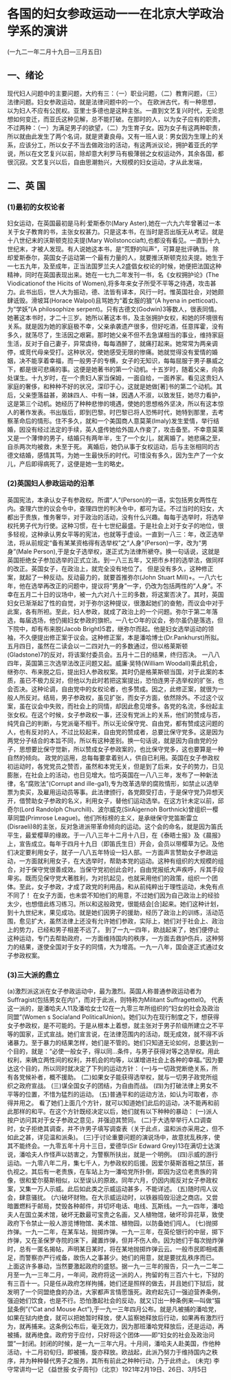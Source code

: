 # 各国的妇女参政运动一一在北京大学政治学系的演讲
(一九二一年二月十九日—三月五日)

## 一、绪论

现代妇人问题中的主要问题，大约有三：（一）职业问题，（二）教育问题，（三）法律问题。妇女参政运动，就是法律问题中的一个。
在欧洲古代，有一种思想，以为妇人不应有公民权。亚里士多德也是这种主张。一直到文艺复兴时代，无论思想如何变迁，而亚氏这种见解，总不能打破。在那时的人，以为女子应有的职责，不过两种：（一）为满足男子的欲望，（二）为生育子女。因为女子有这两种职责，所以就由此发生了两个名词，就是贤妻良母。又有一班人说：男女因为生理上的关系，应该分工，所以女子不当去做政治的活动，有这两派议论，拥护着亚氏的学说，所以在文艺复兴以前，除却意大利罗马有极薄弱之女权运动外，其余各国，都很沉寂。文艺复兴以后，自由思潮勃兴，大规模的妇女运动，才从此发端，

## 二、英 国

### (1)最初的女权论者

妇女运动，在英国最初是马利·爱斯泰尔(Mary Aster),她在一六九六年曾著过一本关于女子教育的书，主张女权甚力。只是这本书，在当时是否出版无从考证。就是十八世纪末的沃斯顿克拉夫提(Mary Wollstoncciaft),也都没有看见。一直到十九世纪末，才被人发现。有人说她这本书，是“荒野的叫声”，可算是批评确当。
除却爱斯泰尔，英国女子运动第一个最有力量的人，就要推沃斯顿克拉夫提。她生于一七五九年，及至成年，正当法国罗兰夫人2盛倡女权论的时候，她便把法国这种精神，同时在英国表现出来。她在一七九二年发刊一书，名《女权拥护论》(The Viodicationof the Hicits of Women),将多年来女子所受不平等之待遇，攻击甚力。此书出后，世人大为振动，德、法皆有译本，风行一时。惟英国社会，对她颇肆诋毁。滑坡耳(Horace Walpol)且骂她为“着女服的狼”(A hyena in petticoat)、为“学妖”(A philosophize serpent)。只有古德文(Godwin)3等数人，很表同情。
她著这本书时，才二十三岁。她所以著这本书，及主张拥护女权，和她的环境很有关系。就是因为她的家庭极不幸，父亲承袭遗产很多，但好吃酒，任意挥霍，没有多久，就荡尽了，生活因之艰窘。那时她父亲不但不去急谋相当的事业，维持家庭生活，反对于自己妻子，异常虞待，每每酒醉了，就痛打起来。她常常为两亲调停，或竞代母亲受打。这种状况，使她感受无限的惨痛。她就觉得没有爱情的婚姻，决不能享着幸福，而一般男子的专横，女子的无知识，每每屈服于男子暴威之下，都是很可悲痛的事。这便是她著书的第一个动机。十五岁时，随着父亲，向各处谋生。十九岁时，在一个贵妇人家当保姆，一面自给，一面养家。看见这贵妇人家庭的奢侈，和种种不好的状况，深印于心，这就是她做[著]书的第二个动机。其后，父亲堕落益甚，弟妹四人、中有一妹，因遇人不淑，以致发狂，她尽力看护，这是第三个动机。她经历了种种悲惨的境遇，使她的思想格外坚决，所以有这本惊人的著作发表。书出版后，即到巴黎。时巴黎已将人恐怖时代，她特到那里，去考察革命后的情形。住不多久，就和一个美国商人意莫莱(Imaly)发生爱情，举行结婚，因没有经过法定的手续，英人盛传她给外国人作妾了，攻击备至。不幸意莫莱又是一个薄倖的男子，结婚只有两年半，生了一个女儿，就离婚了。她悲痛之至，自杀两次均被救，未至于死。
离婚后，她仍从事于女权运动，后与主张相同的古德文结婚，感情其笃，为她一生最快乐的时代。可惜没有多久，因为生产了一个女儿，产后即得病死了，这便是她一生的略史。

### (2)英国妇人参政运动的沿革

英国宪法，本承认女子有参政权。所谓“人”(Person)的一语，实包括男女两性在内。查理六世的议会令中，查理四世的判决令中，都可为证。不过当时的妇女，大都出于贵族，惟务奢华，对于政治的活动，没有什么兴趣。每每于选举时，将选举权托男子代为行使。这种习惯，在十七世纪最盛。于是社会上对于女子的地位，很多轻视，这种承认男女平等的宪法，也就等于虚设。一直到一八三：年，改正选举法，将从前规定“备有某某资格得有选举权”之“人身”(Person)一字，改为“男身”(Male Person),于是女子选举权，遂正式为法律所褫夺。换一句话说，这就是英国拒绝女子参加选举的正式立法。到一八三五年，又把市乡村的选举法，做同样的改正。英国女子，在政治上，就完全没有地位了。
但是没有多久，这种修正案，就起了一种反动。反动最力的，就要首推弥尔(John Stuart Mill)+。一八六七年，他在选举再改正的问题中，提议将“男身”一字，仍改为包括两性的“人身”。不幸在五月二十日的议场中，被一九六对八十三的多数，将这案否决了。其时，英国妇女已渐渐起了性的自觉，对于弥尔这种提议，很激起她们的奋勉，而议会中对于此案，各有所袒。至此，妇人参政，就成了政治上的一个问题。弥尔于第二年落选，每届选场，他仍揭妇女参政的旗帜。一八七○年的议会，弥尔虽仍是落选，但下院中，却有布来脱(Jacob Bright)5君，继弥尔而起。他是妇女选举运动的领袖，不久便提出修正案于议会。这种修正案，本是潘哈博士(Dr.Pankhurst)所拟。五月四日，虽然在二读会以一二四对九一的多数通过，但以格莱斯顿(Gladstone)7的反对，将该案付委员会。五月十二日的结果，终归否决。
一八八四年，英国第三次选举法改正问题又起。威廉·吴特(William Woodall)乘此机会，继弥尔、布来脱之后，提出妇人参政权案。其时仍是格莱斯顿当国，对于此案的本质，虽已不极力反对，但他以为此时若把这案提出，恐怕连男子选举权的扩张，也会否决。这种论调，自由党中的女权论者，也多赞成。因之，此修正案，就很为一般人所反对。结局，男子参政权，虽见扩张，而女子方面，依然除外。不过这个议案，虽在议会中失败，而社会上的同情，却因此愈见增多。各党的名流，多纷起主张女权。在这个时候，女子参政权一事，还没有党派上的关系，他们的赞成与否，纯凭自己的判断，与党派毫不相干。所以无论保守党、自由党，都有赞成这问题的人，也有反对的人，不过比较起来，自由党的赞成者，总要比保守党多。这是因为两党分子结合的本旨不同，所以有这种差别。换一句话说，就是因为自由党的分子，思想要比保守觉新，所以赞成女子参政案的，也比保守党多，这也要算是一种自然的倾向。
政党的运用，总每每要拿着别人，供自已利用。英国在女子参政权初运动时，各党党员之赞否，虽然和本党无关，但是到了后来，女子的势力，日见膨胀，在社会上的活动，也日见增大。恰巧英国在一八八三年，发布了一种新法律，名“腐败法”(Corrupt and ille-ga1),专为改革选举的腐败情形，如禁止以选举票为卖买，及雇用运动员等事。此法律颁行，各党颇受打击，于是保守党乃异想天开，借赞助女子参政的名义，利用女子，替他们运动选举。在这方针未定以前，邱奇尔(Lord Randolph Churchill)、波尔威克(SirAigernoh Borthnick)曾组织一樱草同盟(Primrose League)。他们所标榜的主义，是承继保守党笛斯雷立(Disraeli)8的主张，反对急进派带革命倾向的运动。这个会的命名，就是因为笛氏平生，最爱樱草的缘故。于一八八三年十二月十八日，在《泰晤士报》及《晨报》上，宣告成立。每年于四月十九日（即笛氏生日）开会，会员以带樱草为记。及他们决定要利用女子，就子一八八五年特设一妇人部。一方面声言赞助女子参政运动，一方面就利用女子，在大选举时，帮助本党的运动。这种有组织的大规模的组合，对于保守党很善成效。当保守党初创此会时，自由党报纸大声疾呼，斥其手段卑劣。既而见保守党大著胜利，为对抗起见，也就采用他们的政策，组织一个团体。至此，女子参政，才成了政党的利用品，和从前纯粹出于理性运动，未免有点不同了！
在女子方面，也未尝不知他们的用意，不过她们因为自己政治上的经验太少，也想借此练习练习。所以和这般政党，很能结会[合]起来。她们这种计划，到十九世纪末，果见成功。就是她们因男子的援助，经历了政治上的训练，活动范围，愈见扩大，虽然法律上还没有允许她们参政，实际上，她们对于社会上、政治上的势力，已经和男子相差不远了。
到了一九一四年，欧战起来了，她们便停止这种运动，专门去帮助政府，一方面维持国内的秩序，一方面去救护伤兵，这种努力的结果，遂使全国对于女子的同情，大为增高。一九一八年，国会遂正式通过女子参政权案。

### (3)三大派的鼎立

(a)激烈派这派在女子参政运动中，最为激烈。英国人称普通参政运动者为Suffragist(包括男女在内)”，而对于此派，则特称为Militant Suffragettel0。
代表这一派的，是潘哈夫人11及潘哈女士12在一九零三年所组织的“妇女的社会及政治同盟”(Women s Socia!and PoliticalUnion)。她们以为在现行制度之下，想获得女子参政权，是不可能的。于是从根本上着想，就主张对于男子阶级所建立之不平等的国家，正式宣战。她们宣言说，在法律范围内的活动，既无成效，就不得不诉诸暴力。至于暴力的结果怎样，她们是不管的。她们只知道无论如何，总要达到一个目的，就是：“必使一般女子，得以同…条件，与男子获得对等之选举权。用此权利，来确立两性间的权利，并机会的均等，以谋增进社会上各种的幸福。”因为要达这个目的，所以同时就决定了下列的运动方针：
(一)与一切政党断绝关系，所有各党候补者，概不援助。
(二)如果女子能获得选举权，就与一切男子政党所组织之政府宣战。
(三)谋全国女子的团结，为自由而战。
(四)为打破法律上男女不平等的位置，不惜为猛烈的运动。
(五)普通平和的运动方法，如认为可取者，亦得并用之。
看了她们上面几个方针，就可以知道她们此后的运动，决不能再和前此那样的和平。在这个方针既经决定以后，她们就有以下种种的暴动：
(一)派人按户访问其对于女子参政之意见，并强迫其赞同。
(二)于大选举举行人口调查时，女子拒绝其调查，并不许男子填写调查表（关于此点，温和派亦采用之，但不如此之甚，详见温和派条)。
(三)于讨论重要问题的演说场中，故意扰乱秩序，使其不能终会。一九零五年十月十三日，爱德华(Sir Edward Grey)13在满切士达演说，潘哈夫人作怪声以妨害之，为警察所扶出，就是一个明例。
(四)示威的游行运动。一九零八年二月，集七千人，为参政权的后援。因爱尔葵斯首相之禁压，甚仇视之。其后有一老贵族，在车站上为一潘哈党所扑倒，即因为这位老贵族的背像，很和爱尔葵斯相似，以至误认的原故。同年六月，仍因内阁反对女子参政权案，又集一万人示威。此后如此类之示威运动甚多，不能详述。
(五)随时闯人议会，肆意骚扰。
(六)破坏财物。在大示威运动时，以铁器捣毁沿途之商店。又尝暗置燃料于邮局，焚毁各种邮件，并切坏电话、电线、瓦斯线。一九一四年，潘哈夫人在国立美术馆，破坏无数最可宝贵之名画，又人植物馆，破坏珍异花草，致使政府下令禁止一般人游览博物馆、美术馆、植物园，以防备她们闯人。
(七)抛掷炸弹。一九一二年，在某车站，抛掷炸弹。一九一三年，在英伦银行的中层，掷下炸弹，又在圣保罗寺院的床下，藏置炸弹，但并不伤人命。因为她们于每次抛炸弹时，总有一匿名揭帖，声明某日某时，将在某地抛掷炸弹云云。一般市民即相戒裹足，而警察亦严行戒备，故伤人之事甚少。她们的用意，就是要扰乱秩序而已。
上面这许多暴动，当然要激起政府的盛怒。据一九一三年的报告，只一九一二年二月至一九一三年二月，一年间，政府将这一派的人，拘留的有三百六十七，下狱的有三百十一。只是任从政府怎样拘捕，她们还是照样的做去，并且她们下狱后，就发明了一个同盟绝食的办法，大家都声言情愿饿死。政府起先订一强迫营养条例，强迫她们饮食，也是不行。恐怕激起社会的反动，就又订出一种条例来—叫做“猫鼠条例”(“Cat and Mouse Act”),于一九一三年四月公布。就是凡被捕的潘哈党，如果在狱内绝食，就可以把她暂时释放，使人监察她释放后行动，如果再有激烈行为，就再捕来。这条例公布后，毫无效力，因为那班潘哈党释放后，还是运动，再被捕，就再绝食。政府穷于应付，只好将这个团体——即“妇女的社会及政治问盟”一封闭。封闭的时候，是一九一三年六月。十月间，潘哈夫人赴美国，作他种活动，十二月初旬归，即被捕，旋亦释放。欧战起，此派乃努力于维持国内之秩序，并为种种替代男子之服务，其所有前此之种种行动，乃于此终止。 (未完)
李守常讲均一记
《益世报·女子周刊》（北京）1921年2月19日、26日、3月5日

